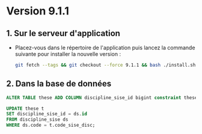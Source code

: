 # Version 9.1.1

## 1. Sur le serveur d'application

- Placez-vous dans le répertoire de l'application puis lancez la commande suivante
  pour installer la nouvelle version :

  ```bash
  git fetch --tags && git checkout --force 9.1.1 && bash ./install.sh
  ```

## 2. Dans la base de données

```sql
ALTER TABLE these ADD COLUMN discipline_sise_id bigint constraint these_discipline_sise_fk references discipline_sise(id);

UPDATE these t
SET discipline_sise_id = ds.id
FROM discipline_sise ds
WHERE ds.code = t.code_sise_disc;
```
